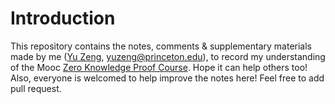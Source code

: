 # Introduction
This repository contains the notes, comments & supplementary materials made by me ([Yu Zeng](yuzeng2333.github.io/), yuzeng@princeton.edu), to record my understanding of the Mooc [Zero Knowledge Proof Course](https://zk-learning.org/). Hope it can help others too!
Also, everyone is welcomed to help improve the notes here! Feel free to add pull request.
